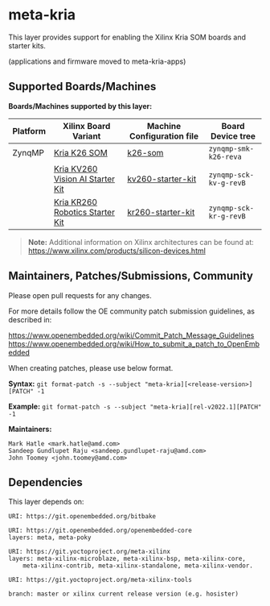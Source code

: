 # meta-kria

This layer provides support for enabling the Xilinx Kria SOM boards and starter kits.

(applications and firmware moved to meta-kria-apps)

## Supported Boards/Machines

**Boards/Machines supported by this layer:**

| Platform | Xilinx Board Variant | Machine Configuration file | Board Device tree |
| ---| --- | ---| ---------- |
|ZynqMP|[Kria K26 SOM](https://www.xilinx.com/products/som/kria/k26c-commercial.html)|[k26-som](conf/machine/k26-som.conf)|`zynqmp-smk-k26-reva`|
||[Kria KV260 Vision AI Starter Kit](https://www.xilinx.com/products/som/kria/kv260-vision-starter-kit.html)|[kv260-starter-kit](conf/machine/kv260-starter-kit.conf)|`zynqmp-sck-kv-g-revB`|
||[Kria KR260 Robotics Starter Kit](https://www.xilinx.com/products/som/kria/kr260-robotics-starter-kit.html)|[kr260-starter-kit](conf/machine/kr260-starter-kit.conf)|`zynqmp-sck-kr-g-revB`|

> **Note:** Additional information on Xilinx architectures can be found at:
	https://www.xilinx.com/products/silicon-devices.html

## Maintainers, Patches/Submissions, Community

Please open pull requests for any changes.

For more details follow the OE community patch submission guidelines, as described in:

https://www.openembedded.org/wiki/Commit_Patch_Message_Guidelines
https://www.openembedded.org/wiki/How_to_submit_a_patch_to_OpenEmbedded

When creating patches, please use below format.

**Syntax:**
`git format-patch -s --subject "meta-kria][<release-version>][PATCH" -1`

**Example:**
`git format-patch -s --subject "meta-kria][rel-v2022.1][PATCH" -1`

**Maintainers:**

	Mark Hatle <mark.hatle@amd.com>
	Sandeep Gundlupet Raju <sandeep.gundlupet-raju@amd.com>
	John Toomey <john.toomey@amd.com>

## Dependencies

This layer depends on:

	URI: https://git.openembedded.org/bitbake

	URI: https://git.openembedded.org/openembedded-core
	layers: meta, meta-poky

	URI: https://git.yoctoproject.org/meta-xilinx
	layers: meta-xilinx-microblaze, meta-xilinx-bsp, meta-xilinx-core,
		meta-xilinx-contrib, meta-xilinx-standalone, meta-xilinx-vendor.

	URI: https://git.yoctoproject.org/meta-xilinx-tools

	branch: master or xilinx current release version (e.g. hosister)

